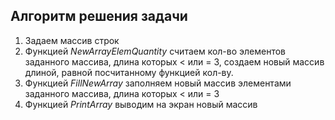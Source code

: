 ## Алгоритм решения задачи
1. Задаем массив строк
2. Функцией *NewArrayElemQuantity* считаем кол-во элементов заданного массива, длина которых < или = 3, создаем новый массив длиной, равной посчитанному функцией кол-ву.
3. Функцией *FillNewArray* заполняем новый массив элементами заданного массива, длина которых < или = 3
4. Функцией *PrintArray* выводим на экран новый массив